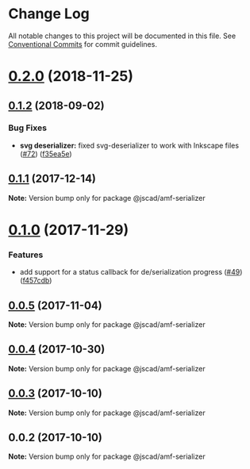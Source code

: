 # Change Log

All notable changes to this project will be documented in this file.
See [Conventional Commits](https://conventionalcommits.org) for commit guidelines.

<a name="0.2.0"></a>
# [0.2.0](https://github.com/jscad/io/compare/@jscad/amf-serializer@0.1.2...@jscad/amf-serializer@0.2.0) (2018-11-25)



<a name="0.1.2"></a>
## [0.1.2](https://github.com/jscad/io/compare/@jscad/amf-serializer@0.1.1...@jscad/amf-serializer@0.1.2) (2018-09-02)


### Bug Fixes

* **svg deserializer:** fixed svg-deserializer to work with Inkscape files ([#72](https://github.com/jscad/io/issues/72)) ([f35ea5e](https://github.com/jscad/io/commit/f35ea5e))




<a name="0.1.1"></a>
## [0.1.1](https://github.com/jscad/io/compare/@jscad/amf-serializer@0.1.0...@jscad/amf-serializer@0.1.1) (2017-12-14)




**Note:** Version bump only for package @jscad/amf-serializer

<a name="0.1.0"></a>
# [0.1.0](https://github.com/jscad/io/compare/@jscad/amf-serializer@0.0.5...@jscad/amf-serializer@0.1.0) (2017-11-29)


### Features

* add support for a status callback for de/serialization progress ([#49](https://github.com/jscad/io/issues/49)) ([f457cdb](https://github.com/jscad/io/commit/f457cdb))




<a name="0.0.5"></a>
## [0.0.5](https://github.com/jscad/io/compare/@jscad/amf-serializer@0.0.4...@jscad/amf-serializer@0.0.5) (2017-11-04)




**Note:** Version bump only for package @jscad/amf-serializer

<a name="0.0.4"></a>
## [0.0.4](https://github.com/jscad/io/compare/@jscad/amf-serializer@0.0.3...@jscad/amf-serializer@0.0.4) (2017-10-30)




**Note:** Version bump only for package @jscad/amf-serializer

<a name="0.0.3"></a>
## [0.0.3](https://github.com/jscad/io/compare/@jscad/amf-serializer@0.0.2...@jscad/amf-serializer@0.0.3) (2017-10-10)




**Note:** Version bump only for package @jscad/amf-serializer

<a name="0.0.2"></a>
## 0.0.2 (2017-10-10)




**Note:** Version bump only for package @jscad/amf-serializer
